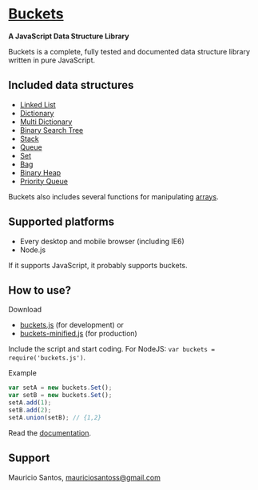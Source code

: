 [Buckets](github.com/mauriciosantos/buckets/)
====================
**A JavaScript Data Structure Library**

Buckets is a complete, fully tested and documented data structure library written in pure JavaScript.

Included data structures
---------------------

- [Linked List](http://mauriciosantos.github.com/buckets/symbols/buckets.LinkedList.html)
- [Dictionary](http://mauriciosantos.github.com/buckets/symbols/buckets.Dictionary.html)
- [Multi Dictionary](http://mauriciosantos.github.com/buckets/symbols/buckets.MultiDictionary.html)
- [Binary Search Tree](http://mauriciosantos.github.com/buckets/symbols/buckets.BSTree.html)
- [Stack](http://mauriciosantos.github.com/buckets/symbols/buckets.Stack.html)
- [Queue](http://mauriciosantos.github.com/buckets/symbols/buckets.Queue.html)
- [Set](http://mauriciosantos.github.com/buckets/symbols/buckets.Set.html)
- [Bag](http://mauriciosantos.github.com/buckets/symbols/buckets.Bag.html)
- [Binary Heap](http://mauriciosantos.github.com/buckets/symbols/buckets.Heap.html)
- [Priority Queue](http://mauriciosantos.github.com/buckets/symbols/buckets.PriorityQueue.html)

Buckets also includes several functions for manipulating [arrays](http://mauriciosantos.github.com/buckets/symbols/buckets.arrays.html).

Supported platforms
--------------------

- Every desktop and mobile browser (including IE6)
- Node.js

If it supports JavaScript, it probably supports buckets.

How to use?
--------------------

Download

- [buckets.js](https://raw.github.com/mauriciosantos/buckets/master/buckets.js) (for development) or
- [buckets-minified.js](https://raw.github.com/mauriciosantos/buckets/master/buckets-minified.js) (for production)

Include the script and start coding. For NodeJS: `var buckets = require('buckets.js')`.

Example

```javascript
var setA = new buckets.Set();
var setB = new buckets.Set();
setA.add(1);
setB.add(2);
setA.union(setB); // {1,2}
```
Read the [documentation](http://mauriciosantos.github.com/buckets/).

Support
--------------------

Mauricio Santos, [mauriciosantoss@gmail.com](mailto:mauriciosantoss@gmail.com)
